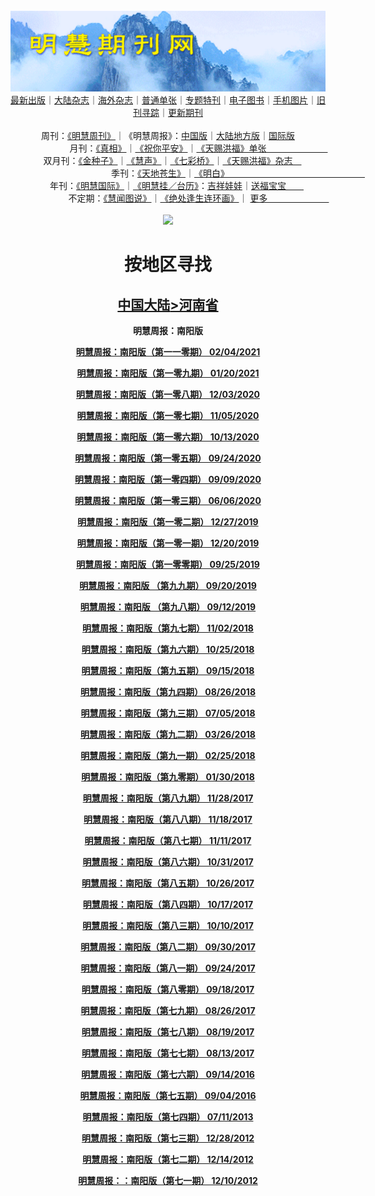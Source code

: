 <a id="user-content-1" class="anchor" aria-hidden="true" href="#1">
<a name="1" id="1" target="_blank"></a> <span id="1">
<a name="2" id="2" target="_blank"></a> <span id="2">
<a name="3" id="3" target="_blank"></a> <span id="3">
<a name="4" id="4" target="_blank"></a> <span id="4">
<a name="5" id="5" target="_blank"></a> <span id="5">
<a name="6" id="6" target="_blank"></a> <span id="6">
<a name="7" id="7" target="_blank"></a> <span id="7">
<a id="user-content-1" href="#1">
<div align="center">
<a target="_blank" href="https://github.com/19920513/djy/blob/master/gb/nsc413.md#1"><img src="https://github.com/pdf-edit/qikan/blob/master/mhqk.png?raw=true"></a><br>
<a href="https://github.com/pdf-edit/qikan/blob/master/display.aspx/category_id/8/page_1.md#1">最新出版</a>｜<a href="https://github.com/pdf-edit/qikan/blob/master/category.aspx/category/mainland/page_1.md#1">大陆杂志</a>｜<a href="https://github.com/pdf-edit/qikan/blob/master/category.aspx/category/overseas/page_1.md#1">海外杂志</a>｜<a href="https://github.com/pdf-edit/qikan/blob/master/display.aspx/category_id/4/guige_id/3/page_1.md#1">普通单张</a>｜<a href="https://github.com/pdf-edit/qikan/blob/master/category.aspx/category/zhuanti/page_1.md#1">专题特刊</a>｜<a href="https://github.com/pdf-edit/qikan/blob/master/display.aspx/category_id/6/meijie_id/2/page_1.md#1">电子图书</a>｜<a href="https://github.com/pdf-edit/qikan/blob/master/display.aspx/qikan_type_id/11075/page_1.md#1">手机图片</a>｜<a href="https://github.com/pdf-edit/qikan/blob/master/display.aspx/category_id/5/zhouqi_id/6/page_1.md#1">旧刊寻踪</a>｜<a href="https://github.com/pdf-edit/qikan/blob/master/UpdatedArticles.aspx/page_1.md#1">更新期刊</a>
<br>
<br>
周刊：<a href="https://github.com/pdf-edit/qikan/blob/master/display.aspx/qikan_type_id/5179/page_1.md#1">《明慧周刊》</a>｜《明慧周报》：<a href="https://github.com/pdf-edit/qikan/blob/master/display.aspx/qikan_type_id/5178/page_1.md#1">中国版</a>｜<a href="https://github.com/pdf-edit/qikan/blob/master/mainland.aspx/page_1.md#1">大陆地方版</a>｜<a href="https://github.com/pdf-edit/qikan/blob/master/display.aspx/qikan_type_id/5151/page_1.md#1">国际版</a><br>
月刊：<a href="https://github.com/pdf-edit/qikan/blob/master/display.aspx/qikan_type_id/5240/page_1.md#1">《真相》</a>｜<a href="https://github.com/pdf-edit/qikan/blob/master/display.aspx/qikan_type_id/11182/page_1.md#1">《祝你平安》</a>｜<a href="https://github.com/pdf-edit/qikan/blob/master/display.aspx/qikan_type_id/5360/keyword/E5/contain/true/page_1.md#1">《天赐洪福》单张　　　　　　　</a><br>
双月刊：<a href="https://github.com/pdf-edit/qikan/blob/master/display.aspx/qikan_type_id/7500/page_1.md#1">《金种子》</a>｜<a href="https://github.com/pdf-edit/qikan/blob/master/display.aspx/qikan_type_id/5638/page_1.md#1">《慧声》</a>｜<a href="https://github.com/pdf-edit/qikan/blob/master/display.aspx/qikan_type_id/7268/page_1.md#1">《七彩桥》</a>｜<a href="https://github.com/pdf-edit/qikan/blob/master/display.aspx/qikan_type_id/5360/keyword/E5/contain/false/page_1.md#1">《天赐洪福》杂志　</a> <br>
季刊：<a href="https://github.com/pdf-edit/qikan/blob/master/display.aspx/qikan_type_id/5139/page_1.md#1">《天地苍生》</a>｜<a href="https://github.com/pdf-edit/qikan/blob/master/display.aspx/qikan_type_id/5140/page_1.md#1">《明白》　　　　　　　　　　　　　　　　</a><br>
年刊：<a href="https://github.com/pdf-edit/qikan/blob/master/display.aspx/qikan_type_id/10922/page_1.md#1">《明慧国际》</a>｜<a href="https://github.com/pdf-edit/qikan/blob/master/display.aspx/category_id/6/meijie_id/3/page_1.md#1">《明慧挂／台历》</a>：<a href="https://github.com/pdf-edit/qikan/blob/master/display.aspx/category_id/6/meijie_id/3/keyword/E5/page_1.md#1">吉祥娃娃</a>｜<a href="https://github.com/pdf-edit/qikan/blob/master/display.aspx/category_id/6/meijie_id/3/keyword/E9/page_1.md#1">送福宝宝　　</a><br> 
不定期：<a href="https://github.com/pdf-edit/qikan/blob/master/display.aspx/qikan_type_id/11185/page_1.md#1">《慧闻图说》</a>｜<a href="https://github.com/pdf-edit/qikan/blob/master/display.aspx/qikan_type_id/11131/page_1.md#1">《绝处逢生连环画》</a>｜ <a href="https://github.com/pdf-edit/qikan/blob/master/display.aspx/category_id/6/meijie_id/3/keyword/other/page_1.md#1">更多　　　　　　　</a> <br>
<br>
<a target="_blank" href="https://github.com/19920513/djy/blob/master/gb/nsc413.md#1"><img src="https://raw.githubusercontent.com/19920513/www/master/t/lh600.jpg"></a><br>
<h1><strong>按地区寻找</strong></h1><p align="center"><h2><strong><a target="_blank" href="https://github.com/pdf-edit/qikan/blob/master/mainland.aspx/page_1.md">中国大陆</a><a target="_blank" href="https://github.com/pdf-edit/qikan/blob/master/mainland.aspx?category_id=7&location_id=17/page_1.md#1">>河南省</a></strong></h2></p>
<p align="center"><strong>明慧周报：南阳版</strong></p>
<p align="center"><strong><a target="_blank" href="https://gitlab.com/pdf-edit/pdfkit/-/raw/master/tests/pdf/201418.pdf">明慧周报：南阳版（第一一零期）       02/04/2021</a></strong></p>
<p align="center"><strong><a target="_blank" href="https://gitlab.com/pdf-edit/pdfkit/-/raw/master/tests/pdf/201197.pdf">明慧周报：南阳版（第一零九期）       01/20/2021</a></strong></p>
<p align="center"><strong><a target="_blank" href="https://gitlab.com/pdf-edit/pdfkit/-/raw/master/tests/pdf/200461.pdf">明慧周报：南阳版（第一零八期）       12/03/2020</a></strong></p>
<p align="center"><strong><a target="_blank" href="https://gitlab.com/pdf-edit/pdfkit/-/raw/master/tests/pdf/200067.pdf">明慧周报：南阳版（第一零七期）       11/05/2020</a></strong></p>
<p align="center"><strong><a target="_blank" href="https://gitlab.com/pdf-edit/pdfkit/-/raw/master/tests/pdf/199755.pdf">明慧周报：南阳版（第一零六期）       10/13/2020</a></strong></p>
<p align="center"><strong><a target="_blank" href="https://gitlab.com/pdf-edit/pdfkit/-/raw/master/tests/pdf/199495.pdf">明慧周报：南阳版（第一零五期）       09/24/2020</a></strong></p>
<p align="center"><strong><a target="_blank" href="https://gitlab.com/pdf-edit/pdfkit/-/raw/master/tests/pdf/199297.pdf">明慧周报：南阳版（第一零四期）       09/09/2020</a></strong></p>
<p align="center"><strong><a target="_blank" href="https://gitlab.com/pdf-edit/pdfkit/-/raw/master/tests/pdf/197859.pdf">明慧周报：南阳版（第一零三期）       06/06/2020</a></strong></p>
<p align="center"><strong><a target="_blank" href="https://gitlab.com/pdf-edit/pdfkit/-/raw/master/tests/pdf/195765.pdf">明慧周报：南阳版（第一零二期）       12/27/2019</a></strong></p>
<p align="center"><strong><a target="_blank" href="https://gitlab.com/pdf-edit/pdfkit/-/raw/master/tests/pdf/195678.pdf">明慧周报：南阳版（第一零一期）       12/20/2019</a></strong></p>
<p align="center"><strong><a target="_blank" href="https://gitlab.com/pdf-edit/pdfkit/-/raw/master/tests/pdf/194574.pdf">明慧周报：南阳版（第一零零期）       09/25/2019</a></strong></p>
<p align="center"><strong><a target="_blank" href="https://gitlab.com/pdf-edit/pdfkit/-/raw/master/tests/pdf/194498.pdf">明慧周报：南阳版  （第九九期）       09/20/2019</a></strong></p>
<p align="center"><strong><a target="_blank" href="https://gitlab.com/pdf-edit/pdfkit/-/raw/master/tests/pdf/194395.pdf">明慧周报：南阳版  （第九八期）       09/12/2019</a></strong></p>
<p align="center"><strong><a target="_blank" href="https://gitlab.com/pdf-edit/pdfkit/-/raw/master/tests/pdf/190428.pdf">明慧周报：南阳版（第九七期）       11/02/2018</a></strong></p>
<p align="center"><strong><a target="_blank" href="https://gitlab.com/pdf-edit/pdfkit/-/raw/master/tests/pdf/190328.pdf">明慧周报：南阳版（第九六期）       10/25/2018</a></strong></p>
<p align="center"><strong><a target="_blank" href="https://gitlab.com/pdf-edit/pdfkit/-/raw/master/tests/pdf/189788.pdf">明慧周报：南阳版（第九五期）       09/15/2018</a></strong></p>
<p align="center"><strong><a target="_blank" href="https://gitlab.com/pdf-edit/pdfkit/-/raw/master/tests/pdf/189551.pdf">明慧周报：南阳版（第九四期）       08/26/2018</a></strong></p>
<p align="center"><strong><a target="_blank" href="https://gitlab.com/pdf-edit/pdfkit/-/raw/master/tests/pdf/188844.pdf">明慧周报：南阳版（第九三期）       07/05/2018</a></strong></p>
<p align="center"><strong><a target="_blank" href="https://gitlab.com/pdf-edit/pdfkit/-/raw/master/tests/pdf/187527.pdf">明慧周报：南阳版（第九二期）       03/26/2018</a></strong></p>
<p align="center"><strong><a target="_blank" href="https://gitlab.com/pdf-edit/pdfkit/-/raw/master/tests/pdf/187172.pdf">明慧周报：南阳版（第九一期）       02/25/2018</a></strong></p>
<p align="center"><strong><a target="_blank" href="https://gitlab.com/pdf-edit/pdfkit/-/raw/master/tests/pdf/186851.pdf">明慧周报：南阳版（第九零期）       01/30/2018</a></strong></p>
<p align="center"><strong><a target="_blank" href="https://gitlab.com/pdf-edit/pdfkit/-/raw/master/tests/pdf/185939.pdf">明慧周报：南阳版（第八九期）       11/28/2017</a></strong></p>
<p align="center"><strong><a target="_blank" href="https://gitlab.com/pdf-edit/pdfkit/-/raw/master/tests/pdf/185768.pdf">明慧周报：南阳版（第八八期）       11/18/2017</a></strong></p>
<p align="center"><strong><a target="_blank" href="https://gitlab.com/pdf-edit/pdfkit/-/raw/master/tests/pdf/185658.pdf">明慧周报：南阳版（第八七期）       11/11/2017</a></strong></p>
<p align="center"><strong><a target="_blank" href="https://gitlab.com/pdf-edit/pdfkit/-/raw/master/tests/pdf/185522.pdf">明慧周报：南阳版（第八六期）       10/31/2017</a></strong></p>
<p align="center"><strong><a target="_blank" href="https://gitlab.com/pdf-edit/pdfkit/-/raw/master/tests/pdf/185437.pdf">明慧周报：南阳版（第八五期）       10/26/2017</a></strong></p>
<p align="center"><strong><a target="_blank" href="https://gitlab.com/pdf-edit/pdfkit/-/raw/master/tests/pdf/185305.pdf">明慧周报：南阳版（第八四期）       10/17/2017</a></strong></p>
<p align="center"><strong><a target="_blank" href="https://gitlab.com/pdf-edit/pdfkit/-/raw/master/tests/pdf/185220.pdf">明慧周报：南阳版（第八三期）       10/10/2017</a></strong></p>
<p align="center"><strong><a target="_blank" href="https://gitlab.com/pdf-edit/pdfkit/-/raw/master/tests/pdf/185055.pdf">明慧周报：南阳版（第八二期）       09/30/2017</a></strong></p>
<p align="center"><strong><a target="_blank" href="https://gitlab.com/pdf-edit/pdfkit/-/raw/master/tests/pdf/184977.pdf">明慧周报：南阳版（第八一期）       09/24/2017</a></strong></p>
<p align="center"><strong><a target="_blank" href="https://gitlab.com/pdf-edit/pdfkit/-/raw/master/tests/pdf/184878.pdf">明慧周报：南阳版（第八零期）       09/18/2017</a></strong></p>
<p align="center"><strong><a target="_blank" href="https://gitlab.com/pdf-edit/pdfkit/-/raw/master/tests/pdf/184488.pdf">明慧周报：南阳版（第七九期）       08/26/2017</a></strong></p>
<p align="center"><strong><a target="_blank" href="https://gitlab.com/pdf-edit/pdfkit/-/raw/master/tests/pdf/184364.pdf">明慧周报：南阳版（第七八期）       08/19/2017</a></strong></p>
<p align="center"><strong><a target="_blank" href="https://gitlab.com/pdf-edit/pdfkit/-/raw/master/tests/pdf/184264.pdf">明慧周报：南阳版（第七七期）      08/13/2017</a></strong></p>
<p align="center"><strong><a target="_blank" href="https://gitlab.com/pdf-edit/pdfkit/-/raw/master/tests/pdf/179015.pdf">明慧周报：南阳版（第七六期）       09/14/2016</a></strong></p>
<p align="center"><strong><a target="_blank" href="https://gitlab.com/pdf-edit/pdfkit/-/raw/master/tests/pdf/178857.pdf">明慧周报：南阳版（第七五期）       09/04/2016</a></strong></p>
<p align="center"><strong><a target="_blank" href="https://gitlab.com/pdf-edit/pdfkit/-/raw/master/tests/pdf/161077.pdf">明慧周报：南阳版（第七四期）       07/11/2013</a></strong></p>
<p align="center"><strong><a target="_blank" href="https://gitlab.com/pdf-edit/pdfkit/-/raw/master/tests/pdf/108462.pdf">明慧周报：南阳版（第七三期）       12/28/2012</a></strong></p>
<p align="center"><strong><a target="_blank" href="https://gitlab.com/pdf-edit/pdfkit/-/raw/master/tests/pdf/108767.pdf">明慧周报：南阳版（第七二期）       12/14/2012</a></strong></p>
<p align="center"><strong><a target="_blank" href="https://gitlab.com/pdf-edit/pdfkit/-/raw/master/tests/pdf/108848.pdf">明慧周报：：南阳版（第七一期）       12/10/2012</a></strong></p>

